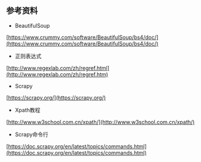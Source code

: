 ## 参考资料

* BeautifulSoup 

[https://www.crummy.com/software/BeautifulSoup/bs4/doc/](https://www.crummy.com/software/BeautifulSoup/bs4/doc/)

* 正则表达式 

[http://www.regexlab.com/zh/regref.html](http://www.regexlab.com/zh/regref.htm)

* Scrapy

[https://scrapy.org/](https://scrapy.org/)

* Xpath教程

[http://www.w3school.com.cn/xpath/](http://www.w3school.com.cn/xpath/)

* Scrapy命令行

[https://doc.scrapy.org/en/latest/topics/commands.html](https://doc.scrapy.org/en/latest/topics/commands.html)

